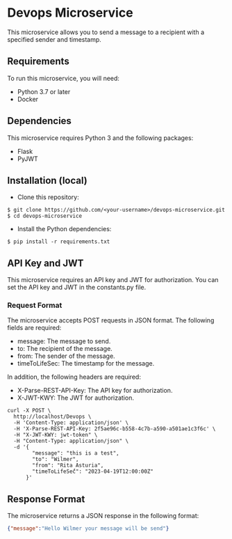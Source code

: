 # Devops Microservice

This microservice allows you to send a message to a recipient with a specified sender and timestamp.

## Requirements
To run this microservice, you will need:

* Python 3.7 or later
* Docker

## Dependencies

This microservice requires Python 3 and the following packages:

- Flask
- PyJWT

## Installation (local)
* Clone this repository:
```shell
$ git clone https://github.com/<your-username>/devops-microservice.git
$ cd devops-microservice
```

* Install the Python dependencies:
```shell
$ pip install -r requirements.txt
```

## API Key and JWT
This microservice requires an API key and JWT for authorization. You can set the API key and JWT in the constants.py file.

### Request Format
The microservice accepts POST requests in JSON format. The following fields are required:

* message: The message to send.
* to: The recipient of the message.
* from: The sender of the message.
* timeToLifeSec: The timestamp for the message.

In addition, the following headers are required:

* X-Parse-REST-API-Key: The API key for authorization.
* X-JWT-KWY: The JWT for authorization.

```
curl -X POST \
  http://localhost/Devops \
  -H 'Content-Type: application/json' \
  -H 'X-Parse-REST-API-Key: 2f5ae96c-b558-4c7b-a590-a501ae1c3f6c' \
  -H "X-JWT-KWY: jwt-token" \
  -H "Content-Type: application/json" \
  -d '{
        "message": "this is a test",
        "to": "Wilmer",
        "from": "Rita Asturia",
        "timeToLifeSec̈́": "2023-04-19T12:00:00Z"
      }'
```

## Response Format
The microservice returns a JSON response in the following format:

```json
{"message":"Hello Wilmer your message will be send"}
```